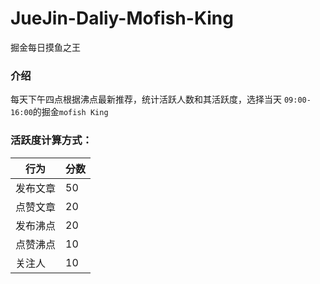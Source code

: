 # JueJin-Daliy-Mofish-King
掘金每日摸鱼之王


### 介绍
每天下午四点根据沸点最新推荐，统计活跃人数和其活跃度，选择当天 `09:00-16:00`的掘金`mofish King`

### 活跃度计算方式：
| 行为   | 分数 |
|------|----|
| 发布文章 | 50 |
| 点赞文章 | 20 |
| 发布沸点 | 20 |
| 点赞沸点 | 10 |
| 关注人  | 10 |
